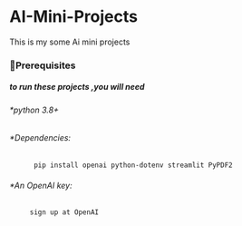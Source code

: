 # AI-Mini-Projects
This is my some Ai mini projects

### 📑Prerequisites
##### to run these projects ,you will need
###### *python 3.8+
###### *Dependencies:
          pip install openai python-dotenv streamlit PyPDF2
###### *An OpenAI key:
         sign up at OpenAI
